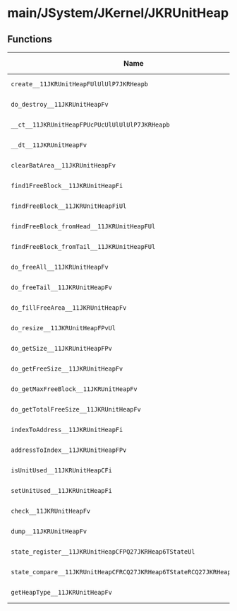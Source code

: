 # main/JSystem/JKernel/JKRUnitHeap

## Functions

| Name | Address | Match % |
|------|---------|---------|
| `create__11JKRUnitHeapFUlUlUlP7JKRHeapb` | `0x8040D7FC` | :x: (0.0%) |
| `do_destroy__11JKRUnitHeapFv` | `0x8040D954` | :x: (0.0%) |
| `__ct__11JKRUnitHeapFPUcPUcUlUlUlUlP7JKRHeapb` | `0x8040D9B4` | :x: (0.0%) |
| `__dt__11JKRUnitHeapFv` | `0x8040DA50` | :x: (0.0%) |
| `clearBatArea__11JKRUnitHeapFv` | `0x8040DABC` | :x: (0.0%) |
| `find1FreeBlock__11JKRUnitHeapFi` | `0x8040DB58` | :x: (0.0%) |
| `findFreeBlock__11JKRUnitHeapFiUl` | `0x8040DC48` | :x: (0.0%) |
| `findFreeBlock_fromHead__11JKRUnitHeapFUl` | `0x8040DC6C` | :x: (0.0%) |
| `findFreeBlock_fromTail__11JKRUnitHeapFUl` | `0x8040DDF8` | :x: (0.0%) |
| `do_freeAll__11JKRUnitHeapFv` | `0x8040DF74` | :x: (0.0%) |
| `do_freeTail__11JKRUnitHeapFv` | `0x8040DFB0` | :x: (0.0%) |
| `do_fillFreeArea__11JKRUnitHeapFv` | `0x8040DFB4` | :x: (0.0%) |
| `do_resize__11JKRUnitHeapFPvUl` | `0x8040DFB8` | :x: (0.0%) |
| `do_getSize__11JKRUnitHeapFPv` | `0x8040DFC0` | :x: (0.0%) |
| `do_getFreeSize__11JKRUnitHeapFv` | `0x8040E00C` | :x: (0.0%) |
| `do_getMaxFreeBlock__11JKRUnitHeapFv` | `0x8040E044` | :x: (0.0%) |
| `do_getTotalFreeSize__11JKRUnitHeapFv` | `0x8040E080` | :x: (0.0%) |
| `indexToAddress__11JKRUnitHeapFi` | `0x8040E088` | :x: (0.0%) |
| `addressToIndex__11JKRUnitHeapFPv` | `0x8040E0B8` | :x: (0.0%) |
| `isUnitUsed__11JKRUnitHeapCFi` | `0x8040E100` | :x: (0.0%) |
| `setUnitUsed__11JKRUnitHeapFi` | `0x8040E14C` | :x: (0.0%) |
| `check__11JKRUnitHeapFv` | `0x8040E190` | :x: (0.0%) |
| `dump__11JKRUnitHeapFv` | `0x8040E258` | :x: (0.0%) |
| `state_register__11JKRUnitHeapCFPQ27JKRHeap6TStateUl` | `0x8040E304` | :x: (0.0%) |
| `state_compare__11JKRUnitHeapCFRCQ27JKRHeap6TStateRCQ27JKRHeap6TState` | `0x8040E384` | :x: (0.0%) |
| `getHeapType__11JKRUnitHeapFv` | `0x8040E3B4` | :x: (0.0%) |